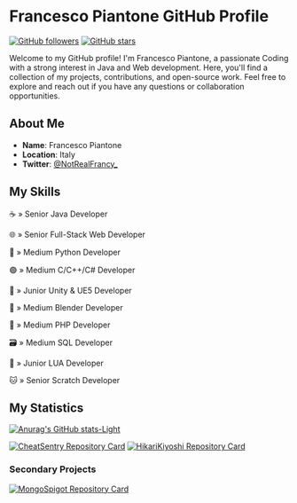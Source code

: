 # Francesco Piantone GitHub Profile

[![GitHub followers](https://img.shields.io/github/followers/NotRealFrancy?label=Follow&style=social)](https://github.com/NotRealFrancy)
[![GitHub stars](https://img.shields.io/github/stars/NotRealFrancy?style=social)](https://github.com/NotRealFrancy)

Welcome to my GitHub profile! I'm Francesco Piantone, a passionate Coding with a strong interest in Java and Web development. Here, you'll find a collection of my projects, contributions, and open-source work. Feel free to explore and reach out if you have any questions or collaboration opportunities.

## About Me

- **Name**: Francesco Piantone
- **Location**: Italy
- **Twitter**: [@NotRealFrancy_](https://twitter.com/NotRealFrancy_)

## My Skills

<p>☕ » Senior Java Developer</p>
<p>🌐 » Senior Full-Stack Web Developer</p>
<p>🐍 » Medium Python Developer</p>
<p>🟣 » Medium C/C++/C# Developer</p>
<p>🧊 » Junior Unity & UE5 Developer</p>
<p>🔸 » Medium Blender Developer</p>
<p>🐘 » Medium PHP Developer</p>
<p>🗃 » Medium SQL Developer</p>
<p>🔵 » Junior LUA Developer</p>
<p>🐱 » Senior Scratch Developer</p>

## My Statistics

[![Anurag's GitHub stats-Light](https://github-readme-stats.vercel.app/api?username=NotRealFrancy\&show_icons=true\&theme=default#gh-light-mode-only)](https://github.com/NotRealFrancy)

[![CheatSentry Repository Card](https://github-readme-stats.vercel.app/api/pin/?username=NotRealFrancy&repo=CheatSentry)](https://github.com/NotRealFrancy/CheatSentry)
[![HikariKiyoshi Repository Card](https://github-readme-stats.vercel.app/api/pin/?username=NotRealFrancy&repo=HikariKiyoshi)](https://github.com/NotRealFrancy/HikariKiyoshi)

### Secondary Projects
[![MongoSpigot Repository Card](https://github-readme-stats.vercel.app/api/pin/?username=NotRealFrancy&repo=MongoSpigot)](https://github.com/NotRealFrancy/MongoSpigot)
